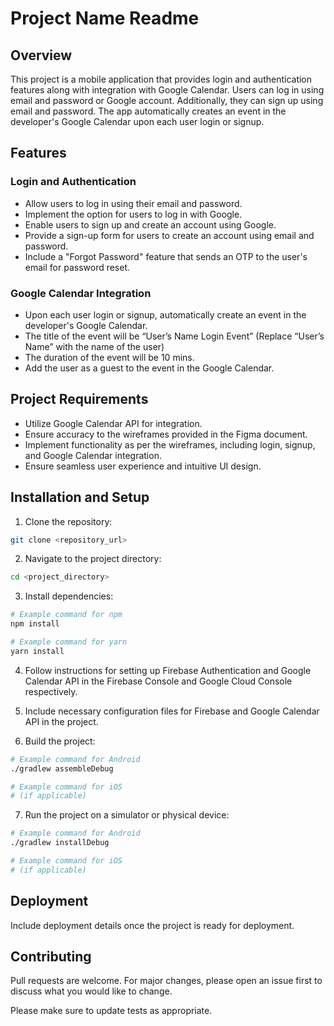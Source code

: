 # Project Name Readme

## Overview

This project is a mobile application that provides login and authentication features along with integration with Google Calendar. Users can log in using email and password or Google account. Additionally, they can sign up using email and password. The app automatically creates an event in the developer's Google Calendar upon each user login or signup.

## Features

### Login and Authentication

- Allow users to log in using their email and password.
- Implement the option for users to log in with Google.
- Enable users to sign up and create an account using Google.
- Provide a sign-up form for users to create an account using email and password.
- Include a "Forgot Password" feature that sends an OTP to the user's email for password reset.

### Google Calendar Integration

- Upon each user login or signup, automatically create an event in the developer's Google Calendar.
- The title of the event will be “User’s Name Login Event” (Replace “User’s Name” with the name of the user)
- The duration of the event will be 10 mins.
- Add the user as a guest to the event in the Google Calendar.

## Project Requirements

- Utilize Google Calendar API for integration.
- Ensure accuracy to the wireframes provided in the Figma document.
- Implement functionality as per the wireframes, including login, signup, and Google Calendar integration.
- Ensure seamless user experience and intuitive UI design.

## Installation and Setup

1. Clone the repository:

```bash
git clone <repository_url>
```

2. Navigate to the project directory:

```bash
cd <project_directory>
```

3. Install dependencies:

```bash
# Example command for npm
npm install

# Example command for yarn
yarn install
```

4. Follow instructions for setting up Firebase Authentication and Google Calendar API in the Firebase Console and Google Cloud Console respectively.

5. Include necessary configuration files for Firebase and Google Calendar API in the project.

6. Build the project:

```bash
# Example command for Android
./gradlew assembleDebug

# Example command for iOS
# (if applicable)
```

7. Run the project on a simulator or physical device:

```bash
# Example command for Android
./gradlew installDebug

# Example command for iOS
# (if applicable)
```

## Deployment

Include deployment details once the project is ready for deployment.

## Contributing

Pull requests are welcome. For major changes, please open an issue first to discuss what you would like to change.

Please make sure to update tests as appropriate.
